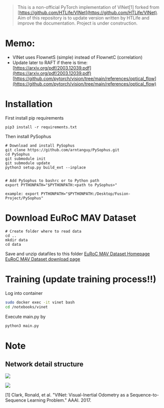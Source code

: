 

> This is a non-official PyTorch implementation of VINet[1] forked from [https://github.com/HTLife/VINet](https://github.com/HTLife/VINet). Aim of this repository is to update version written by HTLife and improve the documentation. Project is under construction.


# Memo:

- VINet uses FlownetS (simple) instead of FlownetC (correlation)
- Update later to RAFT if there is time: [https://arxiv.org/pdf/2003.12039.pdf](https://arxiv.org/pdf/2003.12039.pdf) [https://github.com/pytorch/vision/tree/main/references/optical_flow](https://github.com/pytorch/vision/tree/main/references/optical_flow)

# Installation

First install pip requirements

```
pip3 install -r requirements.txt
```

Then install PySophus

```
# Download and install PySophus
git clone https://github.com/arntanguy/PySophus.git
cd PySophus
git submodule init
git submodule update
python3 setup.py build_ext --inplace


# Add PySophus to bashrc or to Python path
export PYTHONPATH="$PYTHONPATH:<path to PySophus>"

example: export PYTHONPATH="$PYTHONPATH:/Desktop/Fusion-Project/PySophus"
```

# Download EuRoC MAV Dataset

```
# Create folder where to read data
cd ..
mkdir data
cd data
```

Save and unzip datafiles to this folder
[EuRoC MAV Dataset Homepage](https://projects.asl.ethz.ch/datasets/doku.php?id=kmavvisualinertialdatasets#available_data)
[EuRoC MAV Dataset download page](http://robotics.ethz.ch/~asl-datasets/ijrr_euroc_mav_dataset/)


# Training (update training process!!)
Log into container
```bash
sudo docker exec -it vinet bash
cd /notebooks/vinet
```

Execute main.py by
```bash
python3 main.py
```

# Note
## Network detail structure
![](./doc_fig/vinet.png)

![](./doc_fig/se3_def.png)



[1] Clark, Ronald, et al. "VINet: Visual-Inertial Odometry as a Sequence-to-Sequence Learning Problem." AAAI. 2017.
